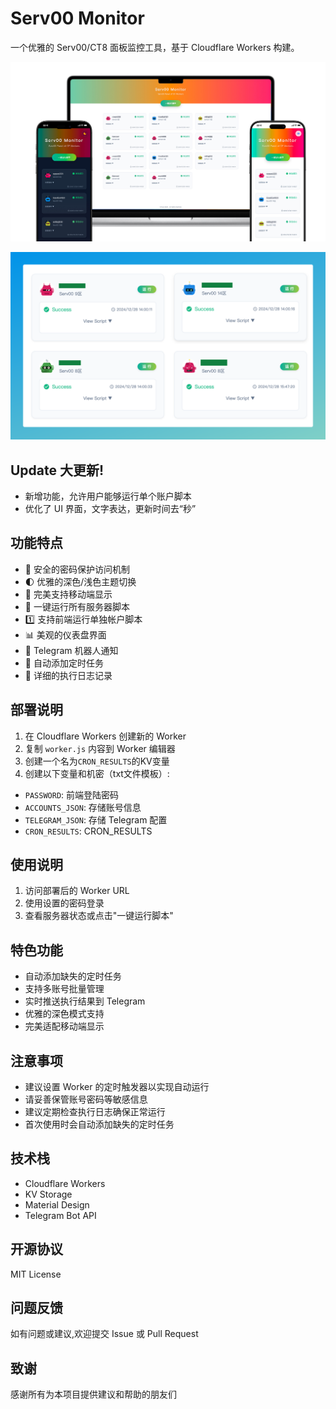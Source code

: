 # Serv00 Monitor

一个优雅的 Serv00/CT8 面板监控工具，基于 Cloudflare Workers 构建。

![Serv00 Monitor](Serv00Monitor.jpg)

![serv00666](serv00666.png)

## Update 大更新!
- 新增功能，允许用户能够运行单个账户脚本
- 优化了 UI 界面，文字表达，更新时间去“秒”
  
## 功能特点

- 🔐 安全的密码保护访问机制
- 🌓 优雅的深色/浅色主题切换
- 📱 完美支持移动端显示
- 🔄 一键运行所有服务器脚本
- 1️⃣ 支持前端运行单独帐户脚本
- 📊 美观的仪表盘界面
- 🤖 Telegram 机器人通知
- 🔧 自动添加定时任务
- 📝 详细的执行日志记录

## 部署说明

1. 在 Cloudflare Workers 创建新的 Worker
2. 复制 `worker.js` 内容到 Worker 编辑器
3. 创建一个名为`CRON_RESULTS`的KV变量
4. 创建以下变量和机密（txt文件模板）:
- `PASSWORD`: 前端登陆密码
- `ACCOUNTS_JSON`: 存储账号信息
- `TELEGRAM_JSON`: 存储 Telegram 配置
- `CRON_RESULTS`: CRON_RESULTS

## 使用说明

1. 访问部署后的 Worker URL
2. 使用设置的密码登录
3. 查看服务器状态或点击"一键运行脚本"

## 特色功能

- 自动添加缺失的定时任务
- 支持多账号批量管理
- 实时推送执行结果到 Telegram
- 优雅的深色模式支持
- 完美适配移动端显示

## 注意事项

- 建议设置 Worker 的定时触发器以实现自动运行
- 请妥善保管账号密码等敏感信息
- 建议定期检查执行日志确保正常运行
- 首次使用时会自动添加缺失的定时任务

## 技术栈

- Cloudflare Workers
- KV Storage
- Material Design
- Telegram Bot API

## 开源协议

MIT License

## 问题反馈

如有问题或建议,欢迎提交 Issue 或 Pull Request

## 致谢

感谢所有为本项目提供建议和帮助的朋友们
